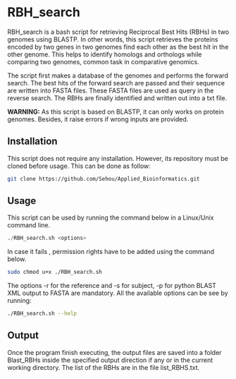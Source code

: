 # RBH_search

RBH_search is a bash script for retrieving Reciprocal Best Hits (RBHs) in two genomes using BLASTP. In other words, this script retrieves the proteins encoded by two genes in two genomes  find each other as the best hit in the other genome. This helps to identify homologs and orthologs while comparing two genomes, common task in comparative genomics.

The script first makes a database of the genomes and performs the forward search. The best hits of the forward search are passed and their sequence are written into FASTA files. These FASTA files are used as query in the reverse search. The RBHs are finally identified and written out into a txt file.

**WARNING:** As this script is based on BLASTP, it can only works on protein genomes. Besides, it raise errors if wrong inputs are provided.



## Installation

This script does not require any installation. However, its repository must be cloned before usage. This can be done as follow:

```bash
git clone https://github.com/Sehou/Applied_Bioinformatics.git
```



## Usage

This script can be used by running the command below in a Linux/Unix command line.

```python
./RBH_search.sh <options>
```

In case it fails , permission rights have to be added using the command below.

```bash
sudo chmod u+x ./RBH_search.sh
```



The options -r for the reference and -s for subject, -p for python BLAST XML output to FASTA are mandatory. All the available options can be see by running: 

```bash
./RBH_search.sh --help
```



## Output

Once the program finish executing, the output files are saved  into a folder Blast_RBHs inside the specified output direction if any or in the current working directory. The list of the RBHs are in the file list_RBHS.txt.